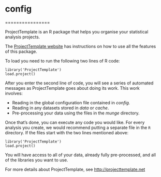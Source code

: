 # config
================

ProjectTemplate is an R package that helps you organise your statistical
analysis projects.

The [ProjectTemplate
website](http://projecttemplate.net/getting_started.html) has
instructions on how to use all the features of this package.

To load you need to run the following two lines of R code:

    library('ProjectTemplate')
    load.project()

After you enter the second line of code, you will see a series of
automated messages as ProjectTemplate goes about doing its work. This
work involves:

  - Reading in the global configuration file contained in _config_.
  - Reading in any datasets stored in _data_ or _cache_.
  - Pre-processing your data using the files in the _munge_ directory.

Once that’s done, you can execute any code you would like. For every
analysis you create, we would recommend putting a separate file in the `R`
directory. If the files start with the two lines mentioned above:

    library('ProjectTemplate')
    load.project()

You will have access to all of your data, already fully pre-processed, and
all of the libraries you want to use.

For more details about ProjectTemplate, see <http://projecttemplate.net>
